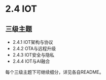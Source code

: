 # 2.4 IOT

## 三级主题

- 2.4.1 IOT架构与协议
- 2.4.2 OTA与远程升级
- 2.4.3 IOT安全与隐私
- 2.4.4 IOT与AI融合

每个三级主题下可继续细分，详见各自README。
